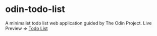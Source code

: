 # odin-todo-list
A minimalist todo list web application guided by The Odin Project.
Live Preview => [Todo List](https://madaooftheblues.github.io/odin-todo-list/)
